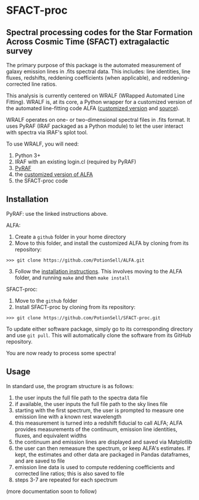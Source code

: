# SFACT-proc


## Spectral processing codes for the Star Formation Across Cosmic Time (SFACT) extragalactic survey

The primary purpose of this package is the automated measurement of galaxy emission lines in .fits spectral data. This includes: line identities, line fluxes, redshifts, reddening coefficients (when applicable), and reddening-corrected line ratios.

This analysis is currently centered on WRALF (WRapped Automated Line Fitting). WRALF is, at its core, a Python wrapper for a
customized version of the automated line-fitting code ALFA ([customized version](https://github.com/PotionSell/ALFA) and [source](https://github.com/rwesson/ALFA)).

WRALF operates on one- or two-dimensional spectral files in .fits format. It uses PyRAF (IRAF packaged as a Python module) to let the user interact with spectra via IRAF's splot tool.

To use WRALF, you will need:
1) Python 3+
2) IRAF with an existing login.cl (required by PyRAF)
3) [PyRAF](http://www.stsci.edu/institute/software_hardware/pyraf)
4) the [customized version of ALFA](https://github.com/PotionSell/ALFA)
5) the SFACT-proc code

## Installation

PyRAF: use the linked instructions above.

ALFA: 
1) Create a `github` folder in your home directory
2) Move to this folder, and install the customized ALFA by cloning from its repository: 

  `>>> git clone https://github.com/PotionSell/ALFA.git`

3) Follow the [installation instructions](https://github.com/PotionSell/ALFA). This involves moving to the ALFA folder, and running `make` and then `make install`

SFACT-proc:
1) Move to the `github` folder
2) Install SFACT-proc by cloning from its repository:

  `>>> git clone https://github.com/PotionSell/SFACT-proc.git`

To update either software package, simply go to its corresponding directory and use `git pull`. This will automatically clone the software from its GitHub repository.


You are now ready to process some spectra!

## Usage

In standard use, the program structure is as follows:
1) the user inputs the full file path to the spectra data file
2) if available, the user inputs the full file path to the sky lines file
3) starting with the first spectrum, the user is prompted to measure one emission line with a known rest wavelength
4) this measurement is turned into a redshift fiducial to call ALFA; ALFA provides measurements of the continuum, emission line
identities, fluxes, and equivalent widths
5) the continuum and emission lines are displayed and saved via Matplotlib
6) the user can then remeasure the spectrum, or keep ALFA's estimates. If kept, the estimates and other data are packaged in 
Pandas dataframes, and are saved to file
7) emission line data is used to compute reddening coefficients and corrected line ratios; this is also saved to file
8) steps 3-7 are repeated for each spectrum

(more documentation soon to follow)
